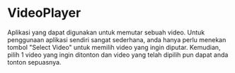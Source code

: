 # VideoPlayer
Aplikasi yang dapat digunakan untuk memutar sebuah video. Untuk penggunaan aplikasi sendiri sangat sederhana, anda hanya perlu menekan tombol "Select Video" untuk memilih video yang ingin diputar. Kemudian, pilih 1 video yang ingin ditonton dan video yang telah dipilih pun dapat anda tonton sepuasnya.
